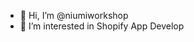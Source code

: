 - 👋 Hi, I’m @niumiworkshop
- 👀 I’m interested in Shopify App Develop


<!---
niumiworkshop/niumiworkshop is a ✨ special ✨ repository because its `README.md` (this file) appears on your GitHub profile.
You can click the Preview link to take a look at your changes.
--->
